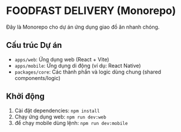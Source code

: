 # FOODFAST DELIVERY (Monorepo)

Đây là Monorepo cho dự án ứng dụng giao đồ ăn nhanh chóng.

## Cấu trúc Dự án
- `apps/web`: Ứng dụng web (React + Vite)
- `apps/mobile`: Ứng dụng di động (ví dụ: React Native)
- `packages/core`: Các thành phần và logic dùng chung (shared components/logic)

## Khởi động
1. Cài đặt dependencies: `npm install`
2. Chạy ứng dụng web: `npm run dev:web`
3. để chạy mobile dùng lệnh: `npm run dev:mobile`
